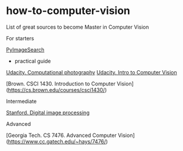 # how-to-computer-vision
List of great sources to become Master in Computer Vision

For starters

[PyImageSearch](http://www.pyimagesearch.com/)
- practical guide


[Udacity. Computational photography](https://www.udacity.com/course/computational-photography--ud955)
[Udacity. Intro to Computer Vision](https://www.udacity.com/course/introduction-to-computer-vision--ud810)


[Brown. CSCI 1430. Introduction to Computer Vision] (https://cs.brown.edu/courses/csci1430/)

Intermediate

[Stanford. Digital image processing](https://web.stanford.edu/class/ee368/schedule.html)


Advanced

[Georgia Tech. CS 7476. Advanced Computer Vision] (https://www.cc.gatech.edu/~hays/7476/)










